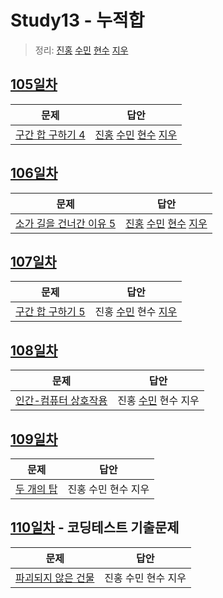 # Study13 - 누적합
> 정리: [진홍](self_study/kjh.md) [수민](self_study/ysm.md) [현수](self_study/hhs.md) [지우](self_study/sjw.md)

## [105일차](Day105)

| 문제                 | 답안                |
| -------------------- | ------------------- |
| [구간 합 구하기 4](https://www.acmicpc.net/problem/11659) | [진홍](Day105/kjh.kt) [수민](Day105/ysmC.cpp) [현수](Day105/hhs.java) [지우](Day105/sjw.java) |

## [106일차](Day106)

| 문제                 | 답안                             |
| -------------------- |--------------------------------|
| [소가 길을 건너간 이유 5](https://www.acmicpc.net/problem/14465) | [진홍](Day106/kjh.kt) [수민](Day106/ysmC.cpp) [현수](Day106/hhs.java) [지우](Day106/sjw.java) |

## [107일차](Day107)

| 문제                 | 답안                             |
| -------------------- |--------------------------------|
| [구간 합 구하기 5](https://www.acmicpc.net/problem/11660) | 진홍 [수민](Day107/ysmC.cpp) 현수 [지우](Day107/sjw.java) |

## [108일차](Day108)

| 문제                 | 답안                |
| -------------------- | ------------------- |
| [인간-컴퓨터 상호작용](https://www.acmicpc.net/problem/16139) | 진홍 [수민](Day108/ysmC.cpp) 현수 지우 |

## [109일차](Day109)

| 문제                 | 답안                |
| -------------------- | ------------------- |
| [두 개의 탑](https://www.acmicpc.net/problem/2118) | 진홍 수민 현수 지우 |

## [110일차](Day110) - 코딩테스트 기출문제

| 문제                 | 답안                |
| -------------------- | ------------------- |
| [파괴되지 않은 건물](https://school.programmers.co.kr/learn/courses/30/lessons/92344) | 진홍 수민 현수 지우 |
